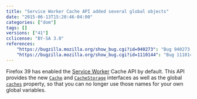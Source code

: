 ```yaml
---
title: "Service Worker Cache API added several global objects"
date: "2015-06-13T15:20:46-04:00"
categories: ["dom"]
tags: []
versions: ["41"]
cclicense: "BY-SA 3.0"
references:
    "https://bugzilla.mozilla.org/show_bug.cgi?id=940273": "Bug 940273 - Implement Cache and CacheStorage for ServiceWorkers"
    "https://bugzilla.mozilla.org/show_bug.cgi?id=1110144": "Bug 1110144 - ship Service Worker Cache in release builds"
---
```

Firefox 39 has enabled the [Service Worker](https://developer.mozilla.org/en-US/docs/Web/API/ServiceWorker_API) Cache API by default. This API provides the new [`Cache`](https://developer.mozilla.org/en-US/docs/Web/API/Cache) and [`CacheStorage`](https://developer.mozilla.org/en-US/docs/Web/API/CacheStorage) interfaces as well as the global [`caches`](https://developer.mozilla.org/en-US/docs/Web/API/WorkerGlobalScope/caches) property, so that you can no longer use those names for your own global variables.
